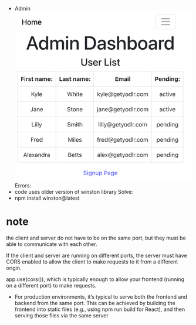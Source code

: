 - Admin
![admin page](https://github.com/topgyalgurung/yodlr-take-home/blob/master/img/admin%20users.png)
Errors:
- code uses older version of winston library
Solve:
- npm install winston@latest 

# note 

the client and server do not have to be on the same port, but they must be able to communicate with each other.

If the client and server are running on different ports, the server must have CORS enabled to allow the client to make requests to it from a different origin.

app.use(cors()), which is typically enough to allow your frontend (running on a different port) to make requests.

- For production environments, it’s typical to serve both the frontend and backend from the same port. This can be achieved by building the frontend into static files (e.g., using npm run build for React), and then serving those files via the same server
